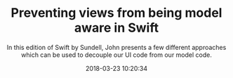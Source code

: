 ---
title: "Preventing views from being model aware in Swift"
subtitle: "In this edition of Swift by Sundell, John presents a few different approaches which can be used to decouple our UI code from our model code."
tags: ["view","model"]
link: "https://www.swiftbysundell.com/posts/preventing-views-from-being-model-aware-in-swift"
date: "2018-03-23 10:20:34"
---
